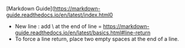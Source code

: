 
[Markdown Guide](https://markdown-guide.readthedocs.io/en/latest/index.html0

- New line : add \ at the end of line = https://markdown-guide.readthedocs.io/en/latest/basics.html#line-return
- To force a line return, place two empty spaces at the end of a line.

